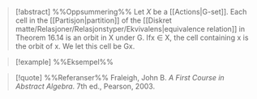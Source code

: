 
> [!abstract] %%Oppsummering%%
> Let $X$ be a [[Actions|G-set]]. Each cell in the [[Partisjon|partition]] of the [[Diskret matte/Relasjoner/Relasjonstyper/Ekvivalens|equivalence relation]] in Theorem 16.14 is an orbit in X under G. Ifx ∈ X, the cell containing x is the orbit of x. We let this cell be Gx.

> [!example] %%Eksempel%%
> 

> [!quote] %%Referanser%%
> Fraleigh, John B. _A First Course in Abstract Algebra_. 7th ed., Pearson, 2003.
